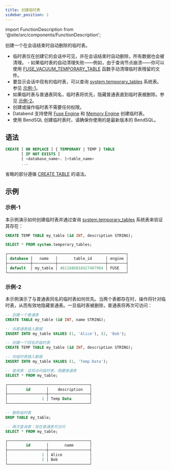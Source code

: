 ```yaml
---
title: 创建临时表
sidebar_position: 1
---
```

import FunctionDescription from '@site/src/components/FunctionDescription';

<FunctionDescription description="引入或更新版本：v1.2.666"/>

创建一个在会话结束时自动删除的临时表。

- 临时表仅在创建它的会话中可见，并在会话结束时自动删除，所有数据也会被清理。
       - 如果临时表的自动清理失败——例如，由于查询节点崩溃——你可以使用 [FUSE_VACUUM_TEMPORARY_TABLE](../../../20-sql-functions/17-table-functions/fuse-vacuum-temporary-table.md) 函数手动清理临时表残留的文件。
- 要显示会话中现有的临时表，可以查询 [system.temporary_tables](../../../00-sql-reference/20-system-tables/system-temp-tables.md) 系统表。参见 [示例-1](#example-1)。
- 如果临时表与普通表同名，临时表将优先，隐藏普通表直到临时表被删除。参见 [示例-2](#example-2)。
- 创建或操作临时表不需要任何权限。
- Databend 支持使用 [Fuse Engine](../../../00-sql-reference/30-table-engines/00-fuse.md) 和 [Memory Engine](../../../00-sql-reference/30-table-engines/01-memory.md) 创建临时表。
- 使用 BendSQL 创建临时表时，请确保你使用的是最新版本的 BendSQL。

## 语法

```sql
CREATE [ OR REPLACE ] { TEMPORARY | TEMP } TABLE 
       [ IF NOT EXISTS ] 
       [ <database_name>. ]<table_name>
       ...
```

省略的部分遵循 [CREATE TABLE](10-ddl-create-table.md) 的语法。

## 示例

### 示例-1

本示例演示如何创建临时表并通过查询 [system.temporary_tables](../../../00-sql-reference/20-system-tables/system-temp-tables.md) 系统表来验证其存在：

```sql
CREATE TEMP TABLE my_table (id INT, description STRING);

SELECT * FROM system.temporary_tables;

┌────────────────────────────────────────────────────┐
│ database │   name   │       table_id      │ engine │
├──────────┼──────────┼─────────────────────┼────────┤
│ default  │ my_table │ 4611686018427407904 │ FUSE   │
└────────────────────────────────────────────────────┘
```

### 示例-2

本示例演示了与普通表同名的临时表如何优先。当两个表都存在时，操作将针对临时表，从而有效地隐藏普通表。一旦临时表被删除，普通表将再次可访问：

```sql
-- 创建一个普通表
CREATE TABLE my_table (id INT, name STRING);

-- 向普通表插入数据
INSERT INTO my_table VALUES (1, 'Alice'), (2, 'Bob');

-- 创建一个同名的临时表
CREATE TEMP TABLE my_table (id INT, description STRING);

-- 向临时表插入数据
INSERT INTO my_table VALUES (1, 'Temp Data');

-- 查询表：这将访问临时表，隐藏普通表
SELECT * FROM my_table;

┌────────────────────────────────────┐
│        id       │    description   │
├─────────────────┼──────────────────┤
│               1 │ Temp Data        │
└────────────────────────────────────┘

-- 删除临时表
DROP TABLE my_table;

-- 再次查询表：现在普通表可访问
SELECT * FROM my_table;

┌────────────────────────────────────┐
│        id       │       name       │
├─────────────────┼──────────────────┤
│               1 │ Alice            │
│               2 │ Bob              │
└────────────────────────────────────┘
```